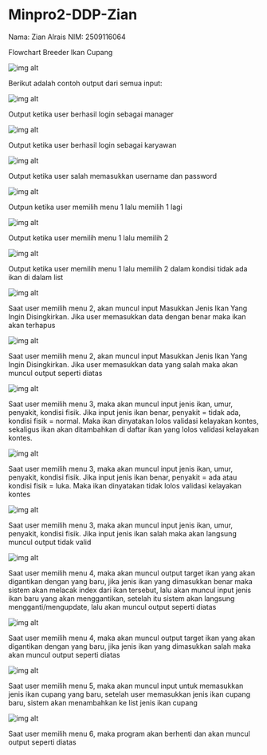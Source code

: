 # Minpro2-DDP-Zian
Nama: Zian Alrais 
NIM: 2509116064

Flowchart Breeder Ikan Cupang

![img alt](https://github.com/zianalr/Minpro2-DDP-Zian/blob/e3d4d25b7a91fb2c6681baadaf112d81c3a8628b/Minpro2ddp.jpg)


Berikut adalah contoh output dari semua input:


![img alt](https://github.com/zianalr/Minpro2-DDP-Zian/blob/5811a88813adf8a7f6826f9b1ef673d978773461/Screenshot%202025-09-28%20215606.png)

Output ketika user berhasil login sebagai manager


![img alt](https://github.com/zianalr/Minpro2-DDP-Zian/blob/79a8ef574dac5f7f764ce727c5f7e4b01e7e9130/Screenshot%202025-09-28%20215728.png)

Output ketika user berhasil login sebagai karyawan


![img alt](https://github.com/zianalr/Minpro2-DDP-Zian/blob/18843a74ef9c407a09e1d33ce175a7450d3399a8/Screenshot%202025-09-28%20215809.png)

Output ketika user salah memasukkan username dan password


![img alt](https://github.com/zianalr/Minpro2-DDP-Zian/blob/d80f146b32602eee7126d35156bc4ef7dfa94ffa/Screenshot%202025-09-28%20220027.png)

Outpun ketika user memilih menu 1 lalu memilih 1 lagi


![img alt](https://github.com/zianalr/Minpro2-DDP-Zian/blob/38f06ad228154a982740d1a6ed4bfa1e2d5e8012/Screenshot%202025-09-28%20223147.png)

Output ketika user memilih menu 1 lalu memilih 2


![img alt](https://github.com/zianalr/Minpro2-DDP-Zian/blob/bcf54eea2b22e1805281f5008567dafadb0ee65e/Screenshot%202025-09-28%20220117.png)

Output ketika user memilih menu 1 lalu memilih 2 dalam kondisi tidak ada ikan di dalam list


![img alt](https://github.com/zianalr/Minpro2-DDP-Zian/blob/e45948347e6157c127856fc6a56a30893e6522c1/Screenshot%202025-09-28%20220311.png)

Saat user memilih menu 2, akan muncul input Masukkan Jenis Ikan Yang Ingin Disingkirkan. Jika user memasukkan data dengan benar maka ikan akan terhapus


![img alt](https://github.com/zianalr/Minpro2-DDP-Zian/blob/a196f575a570cb5fb9497d2cbaca63d82f69cbd5/Screenshot%202025-09-28%20220345.png)

Saat user memilih menu 2, akan muncul input Masukkan Jenis Ikan Yang Ingin Disingkirkan. Jika user memasukkan data yang salah maka akan muncul output seperti diatas


![img alt](https://github.com/zianalr/Minpro2-DDP-Zian/blob/6e49e859c4a4d3ea37ff806dd84ac0fb5e072113/Screenshot%202025-09-28%20220515.png)

Saat user memilih menu 3, maka akan muncul input jenis ikan, umur, penyakit, kondisi fisik. Jika input jenis ikan benar, penyakit = tidak ada, kondisi fisik = normal. Maka ikan dinyatakan lolos validasi kelayakan kontes, sekaligus ikan akan ditambahkan di daftar ikan yang lolos validasi kelayakan kontes.


![img alt](https://github.com/zianalr/Minpro2-DDP-Zian/blob/716cf2fe945b70077914393c6981568976c5be21/Screenshot%202025-09-28%20220645.png)

Saat user memilih menu 3, maka akan muncul input jenis ikan, umur, penyakit, kondisi fisik. Jika input jenis ikan benar, penyakit = ada atau kondisi fisik = luka. Maka ikan dinyatakan tidak lolos validasi kelayakan kontes


![img alt](https://github.com/zianalr/Minpro2-DDP-Zian/blob/d2ae00457296e63b4d7ea1f924fec7aba0e0a106/Screenshot%202025-09-28%20220736.png)

Saat user memilih menu 3, maka akan muncul input jenis ikan, umur, penyakit, kondisi fisik. Jika input jenis ikan salah maka akan langsung muncul output tidak valid


![img alt](https://github.com/zianalr/Minpro2-DDP-Zian/blob/4603926a7e6b868e2ceeeebdcc4c19aeeecaa386/Screenshot%202025-09-28%20220940.png)

Saat user memilih menu 4, maka akan muncul output target ikan yang akan digantikan dengan yang baru, jika jenis ikan yang dimasukkan benar maka sistem akan melacak index dari ikan tersebut, lalu akan muncul input jenis ikan baru yang akan menggantikan, setelah itu sistem akan langsung mengganti/mengupdate, lalu akan muncul output seperti diatas


![img alt](https://github.com/zianalr/Minpro2-DDP-Zian/blob/db1a785c7dcea7737fdbd5bc08e3fa986d61c37e/Screenshot%202025-09-28%20221017.png)

Saat user memilih menu 4, maka akan muncul output target ikan yang akan digantikan dengan yang baru, jika jenis ikan yang dimasukkan salah maka akan muncul output seperti diatas


![img alt](https://github.com/zianalr/Minpro2-DDP-Zian/blob/83dcd3fe94fce22bf657c20fe029bdbf4d4f8fa1/Screenshot%202025-09-28%20221119.png)

Saat user memilih menu 5, maka akan muncul input untuk memasukkan jenis ikan cupang yang baru, setelah user memasukkan jenis ikan cupang baru, sistem akan menambahkan ke list jenis ikan cupang


![img alt](https://github.com/zianalr/Minpro2-DDP-Zian/blob/d0199fa5fc1fe0c4bd431d9baed02302282ddf1a/Screenshot%202025-09-28%20221211.png)

Saat user memilih menu 6, maka program akan berhenti dan akan muncul output seperti diatas



